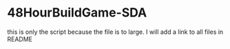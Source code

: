 # 48HourBuildGame-SDA
this is only the script because the file is to large. I will add a link to all files in README
